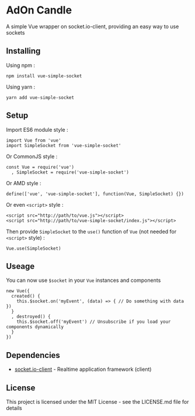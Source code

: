 # AdOn Candle

A simple Vue wrapper on socket.io-client, providing an easy way to use sockets

## Installing

Using npm :

```
npm install vue-simple-socket
```

Using yarn :

```
yarn add vue-simple-socket
```

## Setup

Import ES6 module style :

```
import Vue from 'vue'
import SimpleSocket from 'vue-simple-socket'
```

Or CommonJS style :

```
const Vue = require('vue')
  , SimpleSocket = require('vue-simple-socket')
```

Or AMD style :

```
define(['vue', 'vue-simple-socket'], function(Vue, SimpleSocket) {})
```

Or even `<script>` style :

```
<script src="http://path/to/vue.js"></script>
<script src="http://path/to/vue-simple-socket/index.js"></script>
```

Then provide `SimpleSocket` to the `use()` function of `Vue` (not needed for `<script>` style) :

```
Vue.use(SimpleSocket)
```

## Useage

You can now use `$socket` in your `Vue` instances and components

```
new Vue({
  created() {
    this.$socket.on('myEvent', (data) => { // Do something with data })
  }
  , destroyed() {
    this.$socket.off('myEvent') // Unsubscribe if you load your components dynamically
  }
})
```

## Dependencies

* [socket.io-client](https://github.com/socketio/socket.io-client) - Realtime application framework (client)

## License

This project is licensed under the MIT License - see the LICENSE.md file for details
